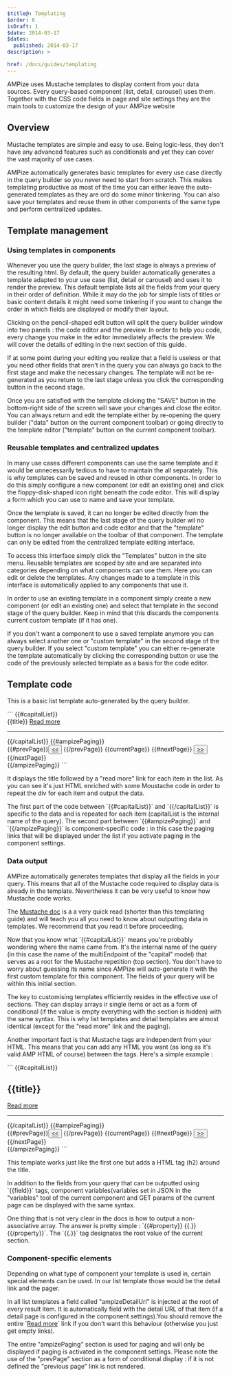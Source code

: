 ```yaml
---
$title@: Templating
$order: 6
isDraft: 1
$date: 2014-03-17
$dates:
  published: 2014-03-17
description: >

href: /docs/guides/templating
---
```

<p>AMPize uses Mustache templates to display content from your data sources. Every query-based component (list, detail, carousel) uses them. Together with the CSS code fields in page and site settings they are the main tools to customize the design of your AMPize website</p>
<h2 class="mt4 mb4">Overview</h2>
<p>Mustache templates are simple and easy to use. Being logic-less, they don't have any advanced features such as conditionals and yet they can cover the vast majority of use cases.</p>
<p>AMPize automatically generates basic templates for every use case directly in the query builder so you never need to start from scratch. This makes templating productive as most of the time you can either leave the auto-generated templates as they are ord do some minor tinkering. You can also save your templates and reuse them in other components of the same type and perform centralized updates.</p> 
<h2 class="mt4 mb4">Template management</h2>
<h3 class="mb3 mt3">Using templates in components</h3>
<p>Whenever you use the query builder, the last stage is always a preview of the resulting html. By default, the query builder automatically generates a template adapted to your use case (list, detail or carousel) and uses it to render the preview. This default template lists all the fields from your query in their order of definition. While it may do the job for simple lists of titles or basic content details it might need some tinkering if you want to change the order in which fields are displayed or modify their layout.</p>
<p>Clicking on the pencil-shaped edit button will split the query builder window into two panels : the code editor and the preview. In order to help you code, every change you make in the editor immediately affects the preview. We will cover the details of editing in the next section of this guide.</p>
<p>If at some point during your editing you realize that a field is useless or that you need other fields that aren't in the query you can always go back to the first stage and make the necessary changes. The template will not be re-generated as you return to the last stage unless you click the corresponding button in the second stage.</p>
<p>Once you are satisfied with the template clicking the "SAVE" button in the bottom-right side of the screen will save your changes and close the editor. You can always return and edit the template either by re-opening the query builder ("data" button on the current component toolbar) or going directly to the template editor ("template" button on the current component toolbar). </p>
<h3 class="mb3 mt3">Reusable templates and centralized updates</h3>
<p>In many use cases different components can use the same template and it would be unnecessarily tedious to have to maintain the all separately. This is why templates can be saved and reused in other components. In order to do this simply configure a new component (or edit an existing one) and click the floppy-disk-shaped icon right beneath the code editor. This will display a form which you can use to name and save your template.</p>
<p>Once the template is saved, it can no longer be edited directly from the component. This means that the last stage of the query builder wil no longer display the edit button and code editor and that the "template" button is no longer available on the toolbar of that component. The template can only be edited from the centralized template editing interface.</p>
<p>To access this interface simply click the "Templates" button in the site menu. Reusable templates are scoped by site and are separated into categories depending on what components can use them. Here you can edit or delete the templates. Any changes made to a template in this interface is automatically applied to any components that use it.</p>
<p>In order to use an existing template in a component simply create a new component (or edit an existing one) and select that template in the second stage of the query builder. Keep in mind that this discards the components current custom template (if it has one).</p>
<p>If you don't want a component to use a saved template anymore you can always select another one or "custom template" in the second stage of the query builder. If you select "custom template" you can either re-generate the template automatically by clicking the corresponding button or use the code of the previously selected template as a basis for the code editor.</p>
<h2 class="mt4 mb4">Template code</h2>
<p>This is a basic list template auto-generated by the query builder.</p>
```
{{#capitalList}}
 <div>
{{title}}
<a class="ampize-primary-color" href="{{ampizeDetailUrl}}">Read more</a>
<hr></div>
 {{/capitalList}}
 {{#ampizePaging}}
<div class="flex justify-center ampize-paging">
{{#prevPage}}<button class="ampize-btn ampize-btn-secondary"><a href="{{url}}"><<</a></button> {{/prevPage}} 
 <span class="ampize-paging-current-page">{{currentPage}}</span> 
{{#nextPage}} <button class="ampize-btn ampize-btn-secondary"><a href="{{url}}">>></a></button>{{/nextPage}} 
</div>
{{/ampizePaging}}
```
<p>It displays the title followed by a "read more" link for each item in the list. As you can see it's just HTML enriched with some Moustache code in order to repeat the div for each item and output the data.</p>
<p>The first part of the code between `{{#capitalList}}` and `{{/capitalList}}` is specific to the data and is repeated for each item (capitalList is the internal name of the query). The second part between `{{#ampizePaging}}` and `{{/ampizePaging}}` is component-specific code : in this case the paging links that will be displayed under the list if you activate paging in the component settings.</p>
<h3 class="mb3 mt3">Data output</h3>
<p>AMPize automatically generates templates that display all the fields in your query. This means that all of the Mustache code required to display data is already in the template. Nevertheless it can be very useful to know how Mustache code works.</p>
<p>The <a href="https://mustache.github.io/mustache.5.html">Mustache doc</a> is a a very quick read (shorter than this templating guide) and will teach you all you need to know about outputting data in templates. We recommend that you read it before proceeding. </p>
<p>Now that you know what `{{#capitalList}}` means you're probably wondering where the name came from. It's the internal name of the query (in this case the name of the multiEndpoint of the "capital" model) that serves as a root for the Mustache repetition (top section). You don't have to worry about guessing its name since AMPize will auto-generate it with the first custom template for this component. The fields of your query will be within this initial section.</p>
<p>The key to customising templates efficiently resides in the effective use of sections. They can display arrays ir single items or act as a form of conditional (if the value is empty everything with the section is hidden) with the same syntax. This is why list templates and detail templates are almost identical (except for the "read more" link and the paging).</p>
<p>Another important fact is that Mustache tags are independent from your HTML. This means that you can add any HTML you want (as long as it's valid AMP HTML of course) between the tags. Here's a simple example :</p>
```
{{#capitalList}}
 <div>
<h2>{{title}}</h2>
<a class="ampize-primary-color" href="{{ampizeDetailUrl}}">Read more</a>
<hr></div>
 {{/capitalList}}
 {{#ampizePaging}}
<div class="flex justify-center ampize-paging">
{{#prevPage}}<button class="ampize-btn ampize-btn-secondary"><a href="{{url}}"><<</a></button> {{/prevPage}} 
 <span class="ampize-paging-current-page">{{currentPage}}</span> 
{{#nextPage}} <button class="ampize-btn ampize-btn-secondary"><a href="{{url}}">>></a></button>{{/nextPage}} 
</div>
{{/ampizePaging}}
```
<p>This template works just like the first one but adds a HTML tag (h2) around the title.</p>
<p>In addition to the fields from your query that can be outputted using `{{field}}` tags, component variables(variables set in JSON in the "variables" tool of the current component and GET params of the current page can be displayed with the same syntax. </p>
<p>One thing that is not very clear in the docs is how to output a non-associative array. The answer is pretty simple : `{{#property}} {{.}} {{/property}}`. The `{{.}}` tag designates the root value of the current section. </p> 
<h3 class="mb3 mt3">Component-specific elements</h3>
<p>Depending on what type of component your template is used in, certain special elements can be used. In our list template those would be the detail link and the pager.</p>
<p>In all list templates a field called "ampizeDetailUrl" is injected at the root of every result item. It is automatically field with the detail URL of that item (if a detail page is configured in the component settings).You should remove the entire `<a class="ampize-primary-color" href="{{ampizeDetailUrl}}">Read more</a>` link if you don't want this behaviour (otherwise you just get empty links). </p>
<p>The entire "ampizePaging" section is used for paging and will only be displayed if paging is activated in the component settings. Please note the use of the "prevPage" section as a form of conditional display : if it is not defined the "previous page" link is not rendered.</p>
